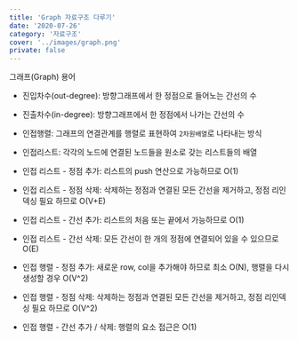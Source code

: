```yaml
---
title: 'Graph 자료구조 다루기'
date: '2020-07-26'
category: '자료구조'
cover: '../images/graph.png'
private: false
---
```


그래프(Graph) 용어

- 진입차수(out-degree): 방향그래프에서 한 정점으로 들어노는 간선의 수
- 진출차수(in-degree): 방향그래프에서 한 정점에서 나가는 간선의 수
- 인접행렬: 그래프의 연결관계를 행렬로 표현하여 `2차원배열`로 나타내는 방식
- 인접리스트: 각각의 노드에 연결된 노드들을 원소로 갖는 리스트들의 배열

- 인접 리스트 - 정점 추가: 리스트의 push 연산으로 가능하므로 O(1)
- 인접 리스트 - 정점 삭제: 삭제하는 정점과 연결된 모든 간선을 제거하고, 정점 리인덱싱 필요 하므로 O(V+E)
- 인접 리스트 - 간선 추가: 리스트의 처음 또는 끝에서 가능하므로 O(1)
- 인접 리스트 - 간선 삭제: 모든 간선이 한 개의 정점에 연결되어 있을 수 있으므로 O(E)
- 인접 행렬 - 정점 추가: 새로운 row, col을 추가해야 하므로 최소 O(N), 행렬을 다시 생성할 경우 O(V^2)
- 인접 행렬 - 정점 삭제: 삭제하는 정점과 연결된 모든 간선을 제거하고, 정점 리인덱싱 필요 하므로 O(V^2)
- 인접 행렬 - 간선 추가 / 삭제: 행렬의 요소 접근은 O(1)
